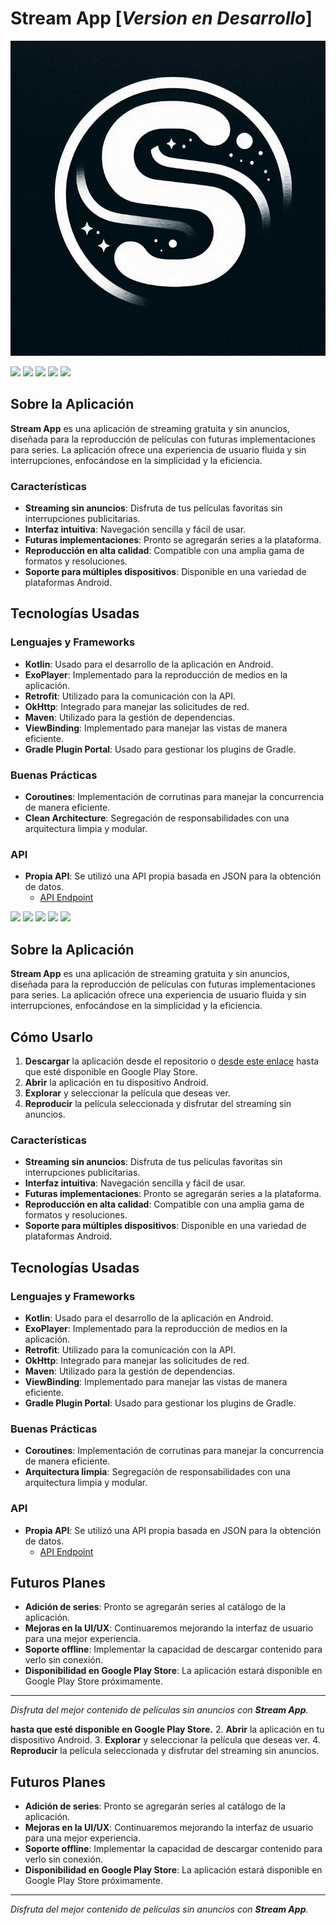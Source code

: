 # Stream App [_Version en Desarrollo_]
![](https://raw.githubusercontent.com/LitC0d3/Stream/master/STREAM_LOGO.png?token=GHSAT0AAAAAACWVQLK2YUPTI3ZMQGFXDB4UZWREWOA)

![](https://img.shields.io/github/stars/pandao/editor.md.svg) ![](https://img.shields.io/github/forks/pandao/editor.md.svg) ![](https://img.shields.io/github/tag/pandao/editor.md.svg) ![](https://img.shields.io/github/release/pandao/editor.md.svg) ![](https://img.shields.io/github/issues/pandao/editor.md.svg)

## Sobre la Aplicación

**Stream App** es una aplicación de streaming gratuita y sin anuncios, diseñada para la reproducción de películas con futuras implementaciones para series. La aplicación ofrece una experiencia de usuario fluida y sin interrupciones, enfocándose en la simplicidad y la eficiencia.

### Características

- **Streaming sin anuncios**: Disfruta de tus películas favoritas sin interrupciones publicitarias.
- **Interfaz intuitiva**: Navegación sencilla y fácil de usar.
- **Futuras implementaciones**: Pronto se agregarán series a la plataforma.
- **Reproducción en alta calidad**: Compatible con una amplia gama de formatos y resoluciones.
- **Soporte para múltiples dispositivos**: Disponible en una variedad de plataformas Android.

## Tecnologías Usadas

### Lenguajes y Frameworks
- **Kotlin**: Usado para el desarrollo de la aplicación en Android.
- **ExoPlayer**: Implementado para la reproducción de medios en la aplicación.
- **Retrofit**: Utilizado para la comunicación con la API.
- **OkHttp**: Integrado para manejar las solicitudes de red.
- **Maven**: Utilizado para la gestión de dependencias.
- **ViewBinding**: Implementado para manejar las vistas de manera eficiente.
- **Gradle Plugin Portal**: Usado para gestionar los plugins de Gradle.

### Buenas Prácticas
- **Coroutines**: Implementación de corrutinas para manejar la concurrencia de manera eficiente.
- **Clean Architecture**: Segregación de responsabilidades con una arquitectura limpia y modular.

### API
- **Propia API**: Se utilizó una API propia basada en JSON para la obtención de datos.
  - [API Endpoint](https://my-json-server.typicode.com/LitC0d3/demo/db)


![](https://img.shields.io/github/stars/pandao/editor.md.svg) ![](https://img.shields.io/github/forks/pandao/editor.md.svg) ![](https://img.shields.io/github/tag/pandao/editor.md.svg) ![](https://img.shields.io/github/release/pandao/editor.md.svg) ![](https://img.shields.io/github/issues/pandao/editor.md.svg)

## Sobre la Aplicación

**Stream App** es una aplicación de streaming gratuita y sin anuncios, diseñada para la reproducción de películas con futuras implementaciones para series. La aplicación ofrece una experiencia de usuario fluida y sin interrupciones, enfocándose en la simplicidad y la eficiencia.

## Cómo Usarlo

1. **Descargar** la aplicación desde el repositorio o [desde este enlace](#) hasta que esté disponible en Google Play Store.
2. **Abrir** la aplicación en tu dispositivo Android.
3. **Explorar** y seleccionar la película que deseas ver.
4. **Reproducir** la película seleccionada y disfrutar del streaming sin anuncios.

### Características

- **Streaming sin anuncios**: Disfruta de tus películas favoritas sin interrupciones publicitarias.
- **Interfaz intuitiva**: Navegación sencilla y fácil de usar.
- **Futuras implementaciones**: Pronto se agregarán series a la plataforma.
- **Reproducción en alta calidad**: Compatible con una amplia gama de formatos y resoluciones.
- **Soporte para múltiples dispositivos**: Disponible en una variedad de plataformas Android.

## Tecnologías Usadas

### Lenguajes y Frameworks
- **Kotlin**: Usado para el desarrollo de la aplicación en Android.
- **ExoPlayer**: Implementado para la reproducción de medios en la aplicación.
- **Retrofit**: Utilizado para la comunicación con la API.
- **OkHttp**: Integrado para manejar las solicitudes de red.
- **Maven**: Utilizado para la gestión de dependencias.
- **ViewBinding**: Implementado para manejar las vistas de manera eficiente.
- **Gradle Plugin Portal**: Usado para gestionar los plugins de Gradle.

### Buenas Prácticas
- **Coroutines**: Implementación de corrutinas para manejar la concurrencia de manera eficiente.
- **Arquitectura limpia**: Segregación de responsabilidades con una arquitectura limpia y modular.

### API
- **Propia API**: Se utilizó una API propia basada en JSON para la obtención de datos.
  - [API Endpoint](https://my-json-server.typicode.com/LitC0d3/demo/db)

## Futuros Planes

- **Adición de series**: Pronto se agregarán series al catálogo de la aplicación.
- **Mejoras en la UI/UX**: Continuaremos mejorando la interfaz de usuario para una mejor experiencia.
- **Soporte offline**: Implementar la capacidad de descargar contenido para verlo sin conexión.
- **Disponibilidad en Google Play Store**: La aplicación estará disponible en Google Play Store próximamente.

---

_Disfruta del mejor contenido de películas sin anuncios con **Stream App**._ 

**hasta que esté disponible en Google Play Store.**
2. **Abrir** la aplicación en tu dispositivo Android.
3. **Explorar** y seleccionar la película que deseas ver.
4. **Reproducir** la película seleccionada y disfrutar del streaming sin anuncios.

## Futuros Planes

- **Adición de series**: Pronto se agregarán series al catálogo de la aplicación.
- **Mejoras en la UI/UX**: Continuaremos mejorando la interfaz de usuario para una mejor experiencia.
- **Soporte offline**: Implementar la capacidad de descargar contenido para verlo sin conexión.
- **Disponibilidad en Google Play Store**: La aplicación estará disponible en Google Play Store próximamente.

---

_Disfruta del mejor contenido de películas sin anuncios con **Stream App**._
